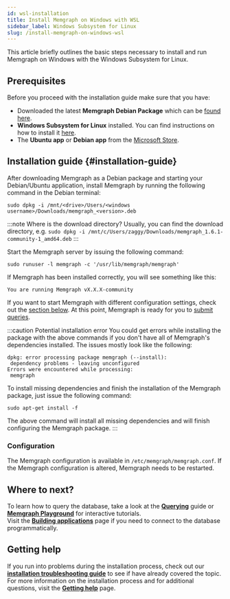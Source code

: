 ```yaml
---
id: wsl-installation
title: Install Memgraph on Windows with WSL
sidebar_label: Windows Subsystem for Linux
slug: /install-memgraph-on-windows-wsl
---
```


This article briefly outlines the basic steps necessary to install and run
Memgraph on Windows with the Windows Subsystem for Linux.

## Prerequisites

Before you proceed with the installation guide make sure that you have:

- Downloaded the latest **Memgraph Debian Package** which can be [found
  here](https://memgraph.com/download/).
- **Windows Subsystem for Linux** installed. You can find instructions on how to
  install it [here](https://docs.microsoft.com/en-us/windows/wsl/install-win10).
- The **Ubuntu app** or **Debian app** from the [Microsoft
  Store](https://www.microsoft.com/en-us/p/debian/9msvkqc78pk6?activetab=pivot:overviewtab).

## Installation guide {#installation-guide}

After downloading Memgraph as a Debian package and starting your Debian/Ubuntu application,
install Memgraph by running the following command in the Debian terminal:

```console
sudo dpkg -i /mnt/<drive>/Users/<windows username>/Downloads/memgraph_<version>.deb
```

:::note Where is the download directory?
Usually, you can find the download directory, e.g.
`sudo dpkg -i /mnt/c/Users/zaggy/Downloads/memgraph_1.6.1-community-1_amd64.deb`
:::

Start the Memgraph server by issuing the following command:

```
sudo runuser -l memgraph -c '/usr/lib/memgraph/memgraph'
```

If Memgraph has been installed correctly, you will see something like this:

```
You are running Memgraph vX.X.X-community
```

If you want to start Memgraph with different configuration settings, check out
the [section below](#configuration). At this point, Memgraph is ready for you
to [submit queries](/connect-to-memgraph/overview.md).

:::caution
Potential installation error You could get errors while installing the package
with the above commands if you don't have all of Memgraph's dependencies
installed. The issues mostly look like the following:

```
dpkg: error processing package memgraph (--install):
 dependency problems - leaving unconfigured
Errors were encountered while processing:
 memgraph
```

To install missing dependencies and finish the installation of the Memgraph
package, just issue the following command:

```
sudo apt-get install -f
```

The above command will install all missing dependencies and will finish
configuring the Memgraph package.
:::

### Configuration

The Memgraph configuration is available in `/etc/memgraph/memgraph.conf`. If the
Memgraph configuration is altered, Memgraph needs to be restarted.

## Where to next?

To learn how to query the database, take a look at the
**[Querying](/connect-to-memgraph/overview.md)** guide or **[Memgraph
Playground](https://playground.memgraph.com/)** for interactive tutorials.<br/>
Visit the **[Building
applications](/connect-to-memgraph/methods/drivers.md)**
page if you need to connect to the database programmatically.

## Getting help

If you run into problems during the installation process, check out our
**[installation troubleshooting
guide](/installation/windows/windows-installation-troubleshooting.md)** to see if
have already covered the topic. For more information on the installation process
and for additional questions, visit the **[Getting
help](/help-center)** page.
